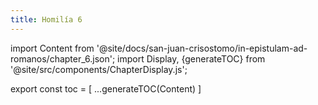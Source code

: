 ```yaml
---
title: Homilía 6
---
```


import Content from '@site/docs/san-juan-crisostomo/in-epistulam-ad-romanos/chapter_6.json';
import Display, {generateTOC} from '@site/src/components/ChapterDisplay.js';

<Display data={Content} />

export const toc = [
  ...generateTOC(Content)
]
